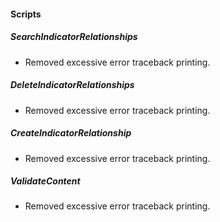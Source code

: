 
#### Scripts
##### SearchIndicatorRelationships
- Removed excessive error traceback printing.
##### DeleteIndicatorRelationships
- Removed excessive error traceback printing.
##### CreateIndicatorRelationship
- Removed excessive error traceback printing.
##### ValidateContent
- Removed excessive error traceback printing.
